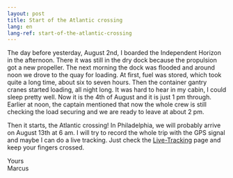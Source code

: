 ```yaml
---
layout: post
title: Start of the Atlantic crossing
lang: en
lang-ref: start-of-the-atlantic-crossing
---
```


The day before yesterday, August 2nd, I boarded the Independent Horizon in the afternoon. There it was still in the dry dock because the propulsion got a new propeller. The next morning the dock was flooded and around noon we drove to the quay for loading.  At first, fuel was stored, which took quite a long time, about six to seven hours. Then the container gantry cranes started loading, all night long. It was hard to hear in my cabin, I could sleep pretty well. Now it is the 4th of August and it is just 1 pm through. Earlier at noon, the captain mentioned that now the whole crew is still checking the load securing and we are ready to leave at about 2 pm.

Then it starts, the Atlantic crossing! In Philadelphia, we will probably arrive on August 13th at 6 am. I will try to record the whole trip with the GPS signal and maybe I can do a live tracking. Just check the [Live-Tracking](/en/live) page and keep your fingers crossed.

Yours  
Marcus

